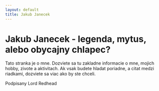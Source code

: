 ```yaml
---
layout: default
title: Jakub Janecek
---
```

# Jakub Janecek - legenda, mytus, alebo obycajny chlapec?

Tato stranka je o mne. Dozviete sa tu zakladne informacie o mne, mojich hobby, zivote a aktivitach.
Ak vsak budete hladat poriadne, a citat medzi riadkami, dozviete sa viac ako by ste chceli.

Podpisany Lord Redhead